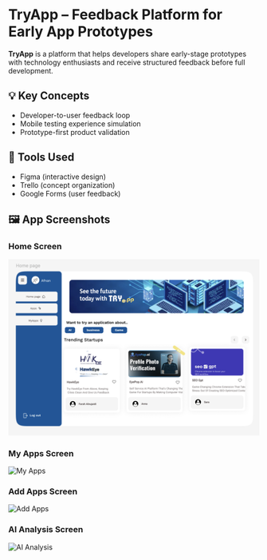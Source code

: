 # TryApp – Feedback Platform for Early App Prototypes

**TryApp** is a platform that helps developers share early-stage prototypes with technology enthusiasts and receive structured feedback before full development.

## 💡 Key Concepts

- Developer-to-user feedback loop
- Mobile testing experience simulation
- Prototype-first product validation

## 📐 Tools Used

- Figma (interactive design)
- Trello (concept organization)
- Google Forms (user feedback)

## 🖼️ App Screenshots

### Home Screen
![Home screen](https://github.com/ReemaAlharthy/TryApp-Prototype/blob/6afd99ac7e2e602eaeac8719a33f2b572c3b609c/Images/Home%20Page.png)

### My Apps Screen
![My Apps]()

### Add Apps Screen
![Add Apps](images/HomePage.png)

### AI Analysis Screen
![AI Analysis](images/feedback-flow.png)
